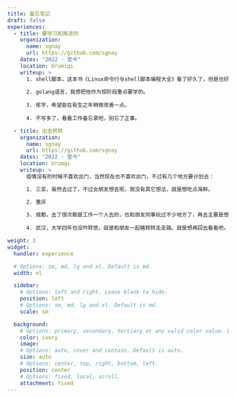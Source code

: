 ```yaml
---
title: 备忘笔记
draft: false
experiences:
  - title: 要学习和推进的
    organization:
      name: sgnay
      url: https://github.com/sgnay
    dates: "2022 - 至今"
    location: Urumiqi
    writeup: >
      1. shell脚本，这本书《Linux命令行与shell脚本编程大全》看了好久了，但是也好久没看了。
      
      2. golang语言，我想把他作为现阶段重点要学的。
      
      3. 练字，希望能在有生之年稍微改善一点。
      
      4. 不写多了，看看工作备忘录吧，别忘了正事。

  - title: 出去转转
    organization:
      name: sgnay
      url: https://github.com/sgnay
    dates: "2022 - 至今"
    location: Urumqi
    writeup: >
      疫情没有的时候不喜欢出门，当然现在也不喜欢出门，不过有几个地方要计划去：

      1. 三亚，虽然去过了，不过女朋友想去呢，我没有其它想法，就是想吃点海鲜。

      2. 重庆
      
      3. 成都，去了很次都是工作一个人去的，也和朋友同事玩过不少地方了，再去主要是想陪家人去看看熊猫，吃吃火锅吧。
      
      4. 武汉，大学四年也没咋转悠，就是和朋友一起瞎转转走走路。就是想再回去看看吧。

weight: 3
widget:
  handler: experience

  # Options: sm, md, lg and xl. Default is md.
  width: xl

  sidebar:
    # Options: left and right. Leave blank to hide.
    position: left
    # Options: sm, md, lg and xl. Default is md.
    scale: sm

  background:
    # Options: primary, secondary, tertiary or any valid color value. Default is primary.
    color: ivory
    image:
    # Options: auto, cover and contain. Default is auto.
    size: auto
    # Options: center, top, right, bottom, left.
    position: center
    # Options: fixed, local, scroll.
    attachment: fixed
---
```

